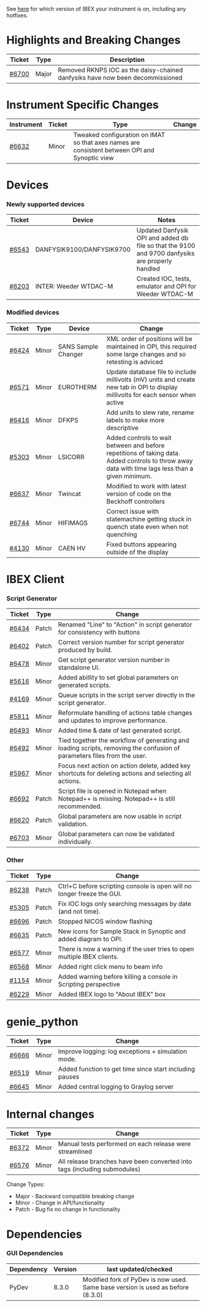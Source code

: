 
See [here](https://github.com/ISISComputingGroup/IBEX/wiki#instrument-information--hotfixes) for which version of IBEX your instrument is on, including any hotfixes.

# Highlights and Breaking Changes

| Ticket | Type | Description |
| ------ | ---- | ----------- |
| [#6700](https://github.com/ISISComputingGroup/IBEX/issues/6700) | Major | Removed RKNPS IOC as the daisy-chained danfysiks have now been decommissioned  |


# Instrument Specific Changes

| Instrument| Ticket | Type  | Change |
| --------- | ------ | ------| ------------- |
| [#6632](https://github.com/ISISComputingGroup/IBEX/issues/6632) | Minor | Tweaked configuration on IMAT so that axes names are consistent between OPI and Synoptic view|

# Devices

### Newly supported devices

| Ticket | Device | Notes|
| ------ | ------ | -----|
|[#6543](https://github.com/ISISComputingGroup/IBEX/issues/6543)|DANFYSIK9100/DANFYSIK9700|Updated Danfysik OPI and added db file so that the 9100 and 9700 danfysiks are properly handled|
|[#6203](https://github.com/ISISComputingGroup/IBEX/issues/6203)|INTER: Weeder WTDAC-M|Created IOC, tests, emulator and OPI for Weeder WTDAC-M|

### Modified devices

| Ticket | Type | Device | Change |
| ------ | --- |------| ------------- |
| [#6424](https://github.com/ISISComputingGroup/IBEX/issues/6424) | Minor | SANS Sample Changer | XML order of positions will be maintained in OPI, this required some large changes and so retesting is adviced |
| [#6571](https://github.com/ISISComputingGroup/IBEX/issues/6571) | Minor | EUROTHERM | Update database file to include millivolts (mV) units and create new tab in OPI to display millivolts for each sensor when active |
| [#6416](https://github.com/ISISComputingGroup/IBEX/issues/6416) | Minor | DFKPS | Add units to slew rate, rename labels to make more descriptive |
| [#5303](https://github.com/ISISComputingGroup/IBEX/issues/5303) | Minor | LSICORR | Added controls to wait between and before repetitions of taking data. Added controls to throw away data with time lags less than a given minimum. |
| [#6637](https://github.com/ISISComputingGroup/IBEX/issues/6637) | Minor | Twincat | Modified to work with latest version of code on the Beckhoff controllers |
| [#6744](https://github.com/ISISComputingGroup/IBEX/issues/6744) | Minor | HIFIMAGS | Correct issue with statemachine getting stuck in quench state even when not quenching |
| [#4130](https://github.com/ISISComputingGroup/IBEX/issues/4130) | Minor | CAEN HV | Fixed buttons appearing outside of the display |

#  IBEX Client

### Script Generator
| Ticket | Type  | Change |
| ------ | ---- | ----------- |
| [#6434](https://github.com/ISISComputingGroup/IBEX/issues/6434) | Patch | Renamed "Line" to "Action" in script generator for consistency with buttons |
| [#6402](https://github.com/ISISComputingGroup/IBEX/issues/6402) | Patch | Correct version number for script generator produced by build. |
| [#6478](https://github.com/ISISComputingGroup/IBEX/issues/6478) | Minor | Get script generator version number in standalone UI. |
| [#5616](https://github.com/ISISComputingGroup/IBEX/issues/5616) | Minor | Added abillity to set global parameters on generated scripts. |
| [#4169](https://github.com/ISISComputingGroup/IBEX/issues/4169) | Minor | Queue scripts in the script server directly in the script generator. |
| [#5811](https://github.com/ISISComputingGroup/IBEX/issues/5811) | Minor | Reformulate handling of actions table changes and updates to improve performance. |
| [#6493](https://github.com/ISISComputingGroup/IBEX/issues/6493) | Minor | Added time & date of last generated script. |
| [#6492](https://github.com/ISISComputingGroup/IBEX/issues/6492) | Minor | Tied together the workflow of generating and loading scripts, removing the confusion of parameters files from the user. |
| [#5967](https://github.com/ISISComputingGroup/IBEX/issues/5967) | Minor | Focus next action on action delete, added key shortcuts for deleting actions and selecting all actions.|
| [#6692](https://github.com/ISISComputingGroup/IBEX/issues/6692) | Patch | Script file is opened in Notepad when Notepad++ is missing. Notepad++ is still recommended. |
| [#6620](https://github.com/ISISComputingGroup/IBEX/issues/6620) | Patch | Global parameters are now usable in script validation. |
| [#6703](https://github.com/ISISComputingGroup/IBEX/issues/6703) | Minor | Global parameters can now be validated individually. |


### Other

| Ticket | Type  | Change |
| ------ | ----  | ------------- |
| [#6238](https://github.com/ISISComputingGroup/IBEX/issues/6238) | Patch | Ctrl+C before scripting console is open will no longer freeze the GUI. |
| [#5305](https://github.com/ISISComputingGroup/IBEX/issues/5305) | Patch | Fix IOC logs only searching messages by date (and not time). |
| [#6696](https://github.com/ISISComputingGroup/IBEX/issues/6696) | Patch | Stopped NICOS window flashing |
| [#6635](https://github.com/ISISComputingGroup/IBEX/issues/6635) | Patch | New icons for Sample Stack in Synoptic and added diagram to OPI. |
| [#6577](https://github.com/ISISComputingGroup/IBEX/issues/6577) | Minor | There is now a warning if the user tries to open multiple IBEX clients. |
| [#6568](https://github.com/ISISComputingGroup/IBEX/issues/6568) | Minor | Added right click menu to beam info |
| [#1154](https://github.com/ISISComputingGroup/IBEX/issues/1154) | Minor | Added warning before killing a console in Scripting perspective |
| [#6229](https://github.com/ISISComputingGroup/IBEX/issues/6229) | Minor | Added IBEX logo to "About IBEX" box |


# genie_python

| Ticket | Type  | Change |
| ------ | ------| ------------- |
| [#6666](https://github.com/ISISComputingGroup/IBEX/issues/6666) | Minor | Improve logging: log exceptions + simulation mode. |
| [#6519](https://github.com/ISISComputingGroup/IBEX/issues/6519) | Minor | Added function to get time since start including pauses |
| [#6645](https://github.com/ISISComputingGroup/IBEX/issues/6645) | Minor | Added central logging to Graylog server |


# Internal changes

| Ticket | Type  | Change |
| ------ | ------| ------------- |
|[#6372](https://github.com/ISISComputingGroup/IBEX/issues/6372) | Minor | Manual tests performed on each release were streamlined |
|[#6576](https://github.com/ISISComputingGroup/IBEX/issues/6576) | Minor | All release branches have been converted into tags (including submodules)|

Change Types: 

* Major - Backward compatible breaking change
* Minor - Change in API/functionality
* Patch - Bug fix no change in functionality

# Dependencies

### GUI Dependencies

Dependency | Version | last updated/checked
---- | ------- | --------------------
PyDev | 8.3.0 | Modified fork of PyDev is now used. Same base version is used as before (8.3.0)
